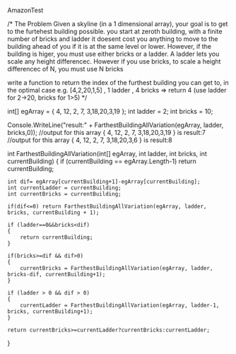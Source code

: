 AmazonTest

/*
The Problem
Given a skyline (in a 1 dimensional array), your goal is to get to the furtehest building possible.
you start at zeroth building, with a finite number of bricks and ladder it doesent cost you anything 
to move to the building ahead of you 
if it is at the same level or lower.
However, if the building is higer, you must use either bricks or a ladder.
A ladder lets you scale any height differencec. However if you use bricks, to scale 
a height differencec of N, you must use N bricks

write a function to return the index of the furthest building you can get to, in the optimal case
e.g. [4,2,20,1,5] , 1 ladder , 4 bricks => return 4 (use ladder for 2->20, bricks for 1>5)
*/


int[] egArray = { 4, 12, 2, 7, 3,18,20,3,19 };
int ladder = 2;
int bricks = 10;


Console.WriteLine("result:" + FarthestBuildingAllVariation(egArray, ladder, bricks,0));
//output for this array { 4, 12, 2, 7, 3,18,20,3,19 } is result:7
//output for this array { 4, 12, 2, 7, 3,18,20,3,6 } is result:8


int FarthestBuildingAllVariation(int[] egArray, int ladder, int bricks, int currentBuilding)
{
    if (currentBuilding == egArray.Length-1) return currentBuilding;
    
    int dif= egArray[currentBuilding+1]-egArray[currentBuilding];
    int currentLadder = currentBuilding;
    int currentBricks = currentBuilding;
    
    if(dif<=0) return FarthestBuildingAllVariation(egArray, ladder, bricks, currentBuilding + 1);

    if (ladder==0&&bricks<dif)
    {
        return currentBuilding;
    }

    if(bricks>=dif && dif>0)
    {
        currentBricks = FarthestBuildingAllVariation(egArray, ladder, bricks-dif, currentBuilding+1);
    }

    if (ladder > 0 && dif > 0)
    {
        currentLadder = FarthestBuildingAllVariation(egArray, ladder-1, bricks, currentBuilding+1);
    }
    
    return currentBricks>=currentLadder?currentBricks:currentLadder;
}
